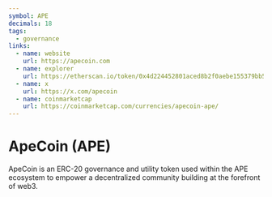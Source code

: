 ```yaml
---
symbol: APE
decimals: 18
tags:
  - governance
links:
  - name: website
    url: https://apecoin.com
  - name: explorer
    url: https://etherscan.io/token/0x4d224452801aced8b2f0aebe155379bb5d594381
  - name: x
    url: https://x.com/apecoin
  - name: coinmarketcap
    url: https://coinmarketcap.com/currencies/apecoin-ape/
---
```


# ApeCoin (APE)

ApeCoin is an ERC-20 governance and utility token used within the APE ecosystem to empower a decentralized community building at the forefront of web3.
